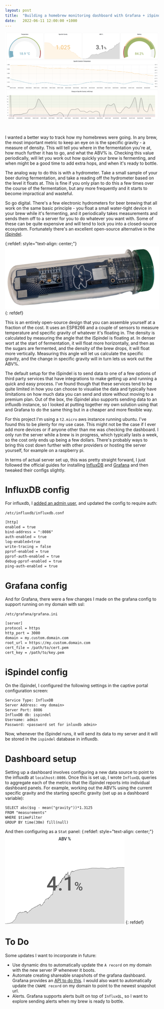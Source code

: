 ```yaml
---
layout: post
title:  "Building a homebrew monitoring dashboard with Grafana + iSpindel"
date:   2022-06-11 12:00:00 +1000
---
```


![Alt text for broken image link](/assets/2022-06-11_dashboard.png)

<br/>

I wanted a better way to track how my homebrews were going. In any brew, the most important metric to keep an eye on is the specific gravity - a measure of density. This will tell you where in the fermentation you're at, how much further it has to go, and what the ABV% is. Checking this value periodically, will let you work out how quickly your brew is fermenting, and when might be a good time to add extra hops, and when it's ready to bottle.

The analog way to do this is with a hydrometer. Take a small sample of your beer during fermentation, and take a reading off the hydrometer based on the level it floats at. This is fine if you only plan to do this a few times over the course of the fermentation, but any more frequently and it starts to become impractical and wasteful.

So go digital. There's a few electronic hydrometers for beer brewing that all work on the same basic principle - you float a small water-tight device in your brew while it's fermenting, and it periodically takes measurements and sends them off to a server for you to do whatever you want with. Some of these can be quite expensive and will tend to lock you into a closed-source ecosystem. Fortunately there's an excellent open-source alternative in the [iSpindel](https://www.ispindel.de/docs/README_en.html).

{:refdef: style="text-align: center;"}
![iSpindel](/assets/2022-06-11_ispindel.png)
{: refdef}

This is an entirely open-source design that you can assemble yourself at a fraction of the cost. It uses an ESP8266 and a couple of sensors to measure temperature and specific gravity of whatever it's floating in. The density is calculated by measuring the angle that the iSpindel is floating at. In denser wort at the start of fermentation, it will float more horizontally, and then as the sugars are fermented, and the density of the brew drops, it will float more vertically. Measuring this angle will let us calculate the specific gravity, and the change in specific gravity will in turn lets us work out the ABV%.

The default setup for the iSpindel is to send data to one of a few options of third party services that have integrations to make getting up and running a quick and easy process. I've found though that these services tend to be quite limited in how you can choose to visualise the data and typically have limitations on how much data you can send and store without moving to a premium plan. Out of the box, the iSpindel also supports sending data to an influxdb instance, so I looked at putting together my own solution using that and Grafana to do the same thing but in a cheaper and more flexible way.

For this project I'm using a `t2.micro` aws instance running ubuntu. I've found this to be plenty for my use case. This might not be the case if I ever add more devices or if anyone other than me was checking the dashboard. I only run the server while a brew is in progress, which typically lasts a week, so the cost only ends up being a few dollars. There's probably ways to bring this cost down further with other providers or hosting the server yourself, for example on a raspberry pi.

In terms of actual server set up, this was pretty straight forward, I just followed the official guides for installing [InfluxDB](https://docs.influxdata.com/influxdb/v2.2/install/?t=Linux) and [Grafana](https://grafana.com/docs/grafana/latest/installation/debian/) and then tweaked their configs slightly.

# InfluxDB config
For influxdb, I [added an admin user](https://docs.influxdata.com/influxdb/v1.8/administration/authentication_and_authorization/#user-management-commands), and updated the config to require auth:

`/etc/influxdb/influxdb.conf`
```
[http]
enabled = true
bind-address = ":8086"
auth-enabled = true
log-enabled=true
write-tracing = false
pprof-enabled = true
pprof-auth-enabled = true
debug-pprof-enabled = true
ping-auth-enabled = true
```

# Grafana config
And for Grafana, there were a few changes I made on the grafana config to support running on my domain with ssl:

`/etc/grafana/grafana.ini`
```
[server]
protocol = https
http_port = 3000
domain = my.custom.domain.com
root_url = https://my.custom.domain.com
cert_file = /path/to/cert.pem
cert_key = /path/to/key.pem
```

# iSpindel config
On the iSpindel, I configured the following settings in the captive portal configuration screen:

```
Service Type: InfluxDB
Server Address: <my domain>
Server Port: 8086
InfluxDB db: ispindel
Username: admin
Password: <password set for inluxdb admin>
```

Now, whenever the iSpindel runs, it will send its data to my server and it will be stored in the `ispindel` database in influxdb.

# Dashboard setup
Setting up a dashboard involves configuring a new data source to point to the influxdb at `localhost:8086`. Once this is set up, I wrote `InfluxQL` queries to aggregate each of the metrics that the iSpindel reports into individual dashboard panels. For example, working out the ABV% using the current specific gravity and the starting specific gravity (set up as a dashboard variable):

```
SELECT abs($sg - mean("gravity"))*1.3125
FROM "measurements"
WHERE $timeFilter
GROUP BY time(30m) fill(null)
```

 And then configuring as a `Stat` panel:
 {:refdef: style="text-align: center;"}
 ![iSpindel](/assets/2022-06-11_abv.png)
 {: refdef}


# To Do
Some updates I want to incorporate in future:
- Use dynamic dns to automatically update the `A record` on my domain with the new server IP whenever it boots.
- Automate creating shareable snapshots of the grafana dashboard. Grafana provides an [API to do this](https://grafana.com/docs/grafana/latest/http_api/snapshot/). I would also want to automatically update the `CNAME record` on my domain to point to the newest snapshot url.
- Alerts. Grafana supports alerts built on top of `InfluxQL`, so I want to explore sending alerts when my brew is ready to bottle.
